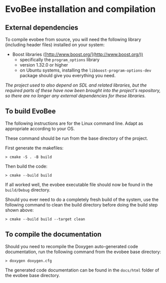 # EvoBee installation and compilation

## External dependencies

To compile evobee from source, you will need the following library (including header files) installed on your system:

- Boost libraries ([http://www.boost.org/](http://www.boost.org/))
	* specifically the `program_options` library
	* version 1.32.0 or higher
	* on Ubuntu systems, installing the `libboost-program-options-dev` package should give you everything you need.

_The project used to also depend on SDL and related libraries, but the required parts of these have
now been brought into the project's repository, so there are no longer any external dependencies
for these libraries._


## To build EvoBee

The following instructions are for the Linux command line. Adapt as appropriate according to your OS.

These command should be run from the base directory of the project.

First generate the makefiles:

    > cmake -S . -B build

Then build the code:

    > cmake --build build

If all worked well, the evobee executable file should now be found in the `build/Debug` directory.

Should you ever need to do a completely fresh build of the system, use the following command to clean the build directory before doing the build step shown above:

    > cmake --build build --target clean

## To compile the documentation

Should you need to recompile the Doxygen auto-generated code documentation, run the following command from the evobee base directory:

    > doxygen doxygen.cfg


The generated code documentation can be found in the `docs/html` folder of the evobee base directory.
<!--stackedit_data:
eyJoaXN0b3J5IjpbLTE5OTM3NzMzMTMsNjIyMDU4ODEwLDM0Mz
IzMDQ0NiwzNTI5MTkyNjgsLTg2NjY0MTY5MywtMTYzMjQ3NjMx
NiwtMTI5MzUzNTQsLTYxNzUwMzcxNl19
-->